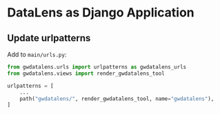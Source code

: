# DataLens as Django Application

## Update urlpatterns

Add to `main/urls.py`:

```python
from gwdatalens.urls import urlpatterns as gwdatalens_urls
from gwdatalens.views import render_gwdatalens_tool

urlpatterns = [
    ...
    path("gwdatalens/", render_gwdatalens_tool, name="gwdatalens"),
]

```